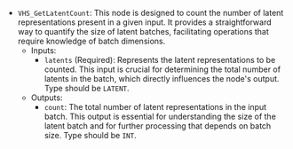 - `VHS_GetLatentCount`: This node is designed to count the number of latent representations present in a given input. It provides a straightforward way to quantify the size of latent batches, facilitating operations that require knowledge of batch dimensions.
    - Inputs:
        - `latents` (Required): Represents the latent representations to be counted. This input is crucial for determining the total number of latents in the batch, which directly influences the node's output. Type should be `LATENT`.
    - Outputs:
        - `count`: The total number of latent representations in the input batch. This output is essential for understanding the size of the latent batch and for further processing that depends on batch size. Type should be `INT`.
